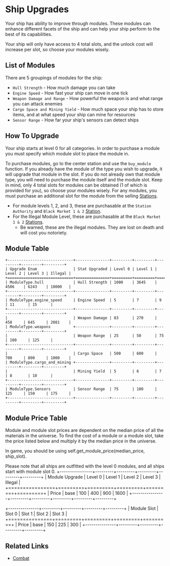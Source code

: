 # Ship Upgrades

Your ship has ability to improve through modules. These modules can enhance different facets of the ship
and can help your ship perform to the best of its capabilities.

Your ship will only have access to 4 total slots, and the unlock cost will increase per slot, so choose your modules wisely.

## List of Modules

There are 5 groupings of modules for the ship:
* `Hull Strength` - How much damage you can take
* `Engine Speed` - How fast your ship can move in one tick
* `Weapon Damage and Range` - How powerful the weapon is and what range you can attack enemies
* `Cargo Space and Mining Yield` - How much space your ship has to store items, and at what speed your ship can mine for resources
* `Sensor Range` - How far your ship's sensors can detect ships

## How To Upgrade

Your ship starts at level 0 for all categories. In order to purchase a module you must specify which module slot to place the module in.

To purchase modules, go to the center station and use the `buy_module` function. If you already have the module of the type you wish to upgrade, 
it will upgrade that module in the slot. If you do not already own that module type, you will need to purchase the module itself and the module slot.
Keep in mind, only 4 total slots for modules can be obtained (1 of which is provided for you), so choose your modules wisely.
For any modules, you must purchase an additional slot for the module from the selling [Stations](stations.html).
- For module levels 1, 2, and 3, these are purchasable at the `Station Authority` and `Black Market 1 & 2` [Station](stations.html).
- For the Illegal Module Level, these are purchasable at the `Black Market 1 & 2` [Stations](stations.html).
  - Be warned, these are the illegal modules. They are lost on death and will cost you notoriety.

## Module Table

```eval_rst
+-----------------------------+---------------+---------+---------+---------+---------+---------+
| Upgrade Enum                | Stat Upgraded | Level 0 | Level 1 | Level 2 | Level 3 | Illegal |
+=============================+===============+=========+=========+=========+=========+=========+
| ModuleType.hull             | Hull Strength | 1000    | 3645    | 4506    | 6243    | 10000   |
+-----------------------------+---------------+---------+---------+---------+---------+---------+
| ModuleType.engine_speed     | Engine Speed  | 5       | 7       | 9       | 11      | 15      |
+-----------------------------+---------------+---------+---------+---------+---------+---------+
|                             | Weapon Damage | 83      | 270     | 458     | 645     | 2081    |
| ModuleType.weapons          +---------------+---------+---------+---------+---------+---------+
|                             | Weapon Range  | 25      | 50      | 75      | 100     | 125     |
+-----------------------------+---------------+---------+---------+---------+---------+---------+
|                             | Cargo Space   | 500     | 600     | 700     | 800     | 1000    |
| ModuleType.cargo_and_mining +---------------+---------+---------+---------+---------+---------+
|                             | Mining Yield  | 5       | 6       | 7       | 8       | 10      |
+-----------------------------+---------------+---------+---------+---------+---------+---------+
| ModuleType.Sensors          | Sensor Range  | 75      | 100     | 125     | 150     | 175     |
+-----------------------------+---------------+---------+---------+---------+---------+---------+
```

## Module Price Table

Module and module slot prices are dependent on the median price of all the materials in the universe. To find the cost
of a module or a module slot, take the price listed below and multiply it by the median price in the universe.

In game, you should be using self.get_module_price(median_price, ship_slot).

Please note that all ships are outfitted with the level 0 modules, and all ships start with module slot 0.
+----------------+---------+---------+---------+---------+---------+
| Module Upgrade | Level 0 | Level 1 | Level 2 | Level 3 | Illegal |
+================+=========+=========+=========+=========+=========+
| Price          | base    | 100     | 400     | 900     | 1600    |
+----------------+---------+---------+---------+---------+---------+

+---------------+---------+---------+---------+---------+
| Module Slot   | Slot  0 | Slot 1  | Slot 2  | Slot 3  |
+===============+=========+=========+=========+=========+
| Price         | base    | 150     | 225     | 300     |
+---------------+---------+---------+---------+---------+

## Related Links

* [Combat](combat.html)
